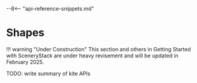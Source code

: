 --8<-- "api-reference-snippets.md"

<link rel="stylesheet" href="/css/examples.css">

# Shapes

!!! warning "Under Construction"
    This section and others in Getting Started with SceneryStack are under heavy revisement
    and will be updated in February 2025.

TODO: write summary of kite APIs
